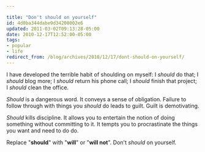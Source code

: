 ```yaml
---

title: "Don't should on yourself"
id: 4d0ba344dabe9d34200002e6
updated: 2011-03-02T09:13:28-05:00
date: 2010-12-17T12:52:00-05:00
tags:
- popular
- life
redirect_from: /blog/archives/2010/12/17/dont-should-on-yourself/
---
```


I have developed the terrible habit of shoulding on myself: I *should* do that; I *should* blog more; I *should* return his phone call; I *should* finish that project; I *should* clean the office.

*Should* is a dangerous word. It conveys a sense of obligation. Failure to follow through with things you *should* do leads to guilt. Guilt is demotivating.

*Should* kills discipline. It allows you to entertain the notion of doing something without committing to it. It tempts you to procrastinate the things you want and need to do do.

Replace "**should**" with "**will**" or "**will not**". Don't *should* on yourself.
